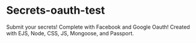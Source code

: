 # Secrets-oauth-test
Submit your secrets! Complete with Facebook and Google Oauth!
Created with EJS, Node, CSS, JS, Mongoose, and Passport.
